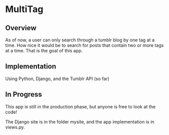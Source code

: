 # MultiTag

## Overview

As of now, a user can only search through a tumblr blog by one tag at a time.  How nice it would be to search for posts that contain two or more tags at a time.  That is the goal of this app.

## Implementation

Using Python, Django, and the Tumblr API (so far)

## In Progress

This app is still in the production phase, but anyone is free to look at the code!

The Django site is in the folder mysite, and the app implementation is in views.py.
